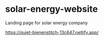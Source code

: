 # solar-energy-website
Landing page for solar energy company

https://quiet-bienenstitch-13c647.netlify.app/
